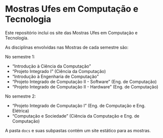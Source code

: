 # Mostras Ufes em Computação e Tecnologia

Este repositório inclui os site das Mostras Ufes em Computação e Tecnologia.

As disciplinas envolvidas nas Mostras de cada semestre são:

No semestre 1:

- “Introdução à Ciência da Computação”
- “Projeto Integrado I” (Ciência da Computação)
- “Introdução à Engenharia de Computação”
- “Projeto Integrado de Computação II - Software” (Eng. de Computação)
- “Projeto Integrado de Computação II - Hardware” (Eng. de Computação)

No semestre 2:

- “Projeto Integrado de Computação I” (Eng. de Computação e Eng. Elétrica)
- “Computação e Sociedade” (Ciência da Computação e Eng. de Computação)

A pasta `docs` e suas subpastas contém um site estático para as mostras.
